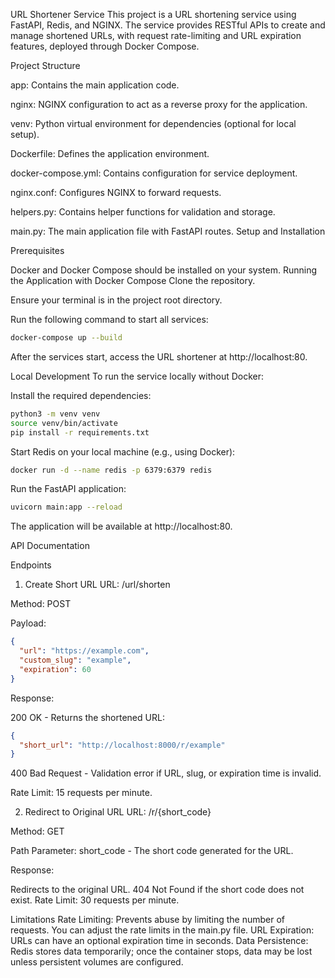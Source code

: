 URL Shortener Service
This project is a URL shortening service using FastAPI, Redis, and NGINX. The service provides RESTful APIs to create and manage shortened URLs, with request rate-limiting and URL expiration features, deployed through Docker Compose.

Project Structure

app: Contains the main application code.

nginx: NGINX configuration to act as a reverse proxy for the application.

venv: Python virtual environment for dependencies (optional for local setup).

Dockerfile: Defines the application environment.

docker-compose.yml: Contains configuration for service deployment.

nginx.conf: Configures NGINX to forward requests.

helpers.py: Contains helper functions for validation and storage.

main.py: The main application file with FastAPI routes.
Setup and Installation

Prerequisites

Docker and Docker Compose should be installed on your system.
Running the Application with Docker Compose
Clone the repository.

Ensure your terminal is in the project root directory.

Run the following command to start all services:

```bash
docker-compose up --build
```

After the services start, access the URL shortener at http://localhost:80.

Local Development
To run the service locally without Docker:

Install the required dependencies:

```bash
python3 -m venv venv
source venv/bin/activate
pip install -r requirements.txt
```

Start Redis on your local machine (e.g., using Docker):

```bash
docker run -d --name redis -p 6379:6379 redis
```

Run the FastAPI application:

```bash
uvicorn main:app --reload
```

The application will be available at http://localhost:80.

API Documentation

Endpoints

1. Create Short URL
   URL: /url/shorten

Method: POST

Payload:

```json
{
  "url": "https://example.com",
  "custom_slug": "example",
  "expiration": 60
}
```

Response:

200 OK - Returns the shortened URL:

```json
{
  "short_url": "http://localhost:8000/r/example"
}
```

400 Bad Request - Validation error if URL, slug, or expiration time is invalid.

Rate Limit: 15 requests per minute.

2. Redirect to Original URL
   URL: /r/{short_code}

Method: GET

Path Parameter: short_code - The short code generated for the URL.

Response:

Redirects to the original URL.
404 Not Found if the short code does not exist.
Rate Limit: 30 requests per minute.

Limitations
Rate Limiting: Prevents abuse by limiting the number of requests. You can adjust the rate limits in the main.py file.
URL Expiration: URLs can have an optional expiration time in seconds.
Data Persistence: Redis stores data temporarily; once the container stops, data may be lost unless persistent volumes are configured.
